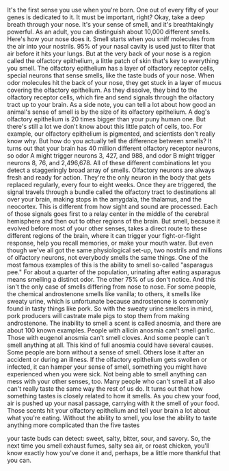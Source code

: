 
It&#39;s the first sense you use
when you&#39;re born.
One out of every fifty of your genes
is dedicated to it.
It must be important, right?
Okay, take a deep breath
through your nose.
It&#39;s your sense of smell,
and it&#39;s breathtakingly powerful.
As an adult, you can distinguish
about 10,000 different smells.
Here&#39;s how your nose does it.
Smell starts when you sniff molecules
from the air into your nostrils.
95% of your nasal cavity
is used just to filter that air
before it hits your lungs.
But at the very back of your nose
is a region called
the olfactory epithelium,
a little patch of skin
that&#39;s key to everything you smell.
The olfactory epithelium has
a layer of olfactory receptor cells,
special neurons that sense smells,
like the taste buds of your nose.
When odor molecules hit
the back of your nose,
they get stuck in a layer of mucus
covering the olfactory epithelium.
As they dissolve, they bind
to the olfactory receptor cells,
which fire and send signals
through the olfactory tract
up to your brain.
As a side note, you can tell a lot
about how good
an animal&#39;s sense of smell is
by the size of its olfactory epithelium.
A dog&#39;s olfactory epithelium
is 20 times bigger
than your puny human one.
But there&#39;s still a lot we don&#39;t know
about this little patch of cells, too.
For example, our olfactory
epithelium is pigmented,
and scientists don&#39;t really know why.
But how do you actually tell
the difference between smells?
It turns out that your brain has
40 million different
olfactory receptor neurons,
so odor A might trigger
neurons 3, 427, and 988,
and odor B might trigger
neurons 8, 76, and 2,496,678.
All of these different combinations
let you detect a staggeringly
broad array of smells.
Olfactory neurons are always fresh
and ready for action.
They&#39;re the only neuron in the body
that gets replaced regularly,
every four to eight weeks.
Once they are triggered,
the signal travels through a bundle
called the olfactory tract
to destinations all over your brain,
making stops in the amygdala,
the thalamus, and the neocortex.
This is different from how sight
and sound are processed.
Each of those signals goes first
to a relay center
in the middle of the cerebral hemisphere
and then out to other
regions of the brain.
But smell, because it evolved
before most of your other senses,
takes a direct route
to these different regions of the brain,
where it can trigger
your fight-or-flight response,
help you recall memories,
or make your mouth water.
But even though we&#39;ve all got
the same physiological set-up,
two nostrils and millions
of olfactory neurons,
not everybody smells the same things.
One of the most famous examples of this
is the ability to smell
so-called &quot;asparagus pee.&quot;
For about a quarter of the population,
urinating after eating asparagus
means smelling a distinct odor.
The other 75% of us don&#39;t notice.
And this isn&#39;t the only case
of smells differing from nose to nose.
For some people, the chemical
androstenone smells like vanilla;
to others, it smells like sweaty urine,
which is unfortunate
because androstenone is commonly found
in tasty things like pork.
So with the sweaty urine smellers in mind,
pork producers will castrate male pigs
to stop them from making androstenone.
The inability to smell a scent
is called anosmia,
and there are about 100 known examples.
People with allicin anosmia
can&#39;t smell garlic.
Those with eugenol anosmia
can&#39;t smell cloves.
And some people can&#39;t smell anything
at all.
This kind of full anosmia
could have several causes.
Some people are born
without a sense of smell.
Others lose it after an accident
or during an illness.
If the olfactory epithelium
gets swollen or infected,
it can hamper your sense of smell,
something you might have experienced
when you were sick.
Not being able to smell anything
can mess with your other senses, too.
Many people who can&#39;t smell at all
also can&#39;t really taste
the same way the rest of us do.
It turns out that how something tastes
is closely related to how it smells.
As you chew your food,
air is pushed up your nasal passage,
carrying with it the smell of your food.
Those scents hit your olfactory epithelium
and tell your brain a lot
about what you&#39;re eating.
Without the ability to smell,
you lose the ability to taste
anything more complicated
than the five tastes

your taste buds can detect:
sweet, salty,
bitter, sour, and savory.
So, the next time you smell exhaust fumes,
salty sea air, or roast chicken,
you&#39;ll know exactly how you&#39;ve done it
and, perhaps, be a little more
thankful that you can.
